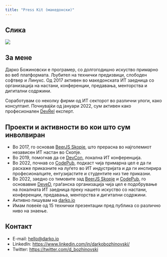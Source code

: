 ```yaml
---
title: "Press Kit (македонски)"
---
```


## Слика

<img src="/profile.jpg">

## За мене

Дарко Божиновски е програмер, со долгогодишно искуство примарно во веб платформата. Љубител на технички предизвици, слободен софтвер и Линукс. Од 2017 активен во македонската ИТ заедница со организација на настани, конференции, предавања, менторства и дигитални содржини.

Соработувам со неколку фирми од ИТ секторот во различни улоги, како консултант. Почнувајќи од јануари 2022, сум активен како професионален [DevRel](https://www.whatisdevrel.com) експерт.

## Проекти и активности во кои што сум инволвиран

- Во 2017, го основав [BeerJS Skopje](https://beerjs.mk), што прерасна во најголемиот независен ИТ настан во Скопје.
- Во 2019, помогнав да се [DevCon](https://devcon.dev), локална ИТ конференција.
- Во 2022, почнав со [CodePub](https//codepub.dev), подкаст чија примарна цел е да ги раскаже приказните на луѓето во ИТ индустријата и да ги инспирира професионалците, ентузијастите и студентите низ тие приказни.
- Во 2022, заедно со тимовите зад [BeerJS Skopje](https://beerjs.mk) и [CodePub](https//codepub.dev), го основавме [DeveD](https://deved.mk), граѓанска организација чија цел е подобрување на локалната ИТ заедница преку нашето искуство со настани, конференции, предавања, менторства и дигитални содржини.
- Активно пишувам на [darko.io](https://darko.io)
- Имам повеќе од 15 технички презентации пред публика со различно ниво на знаење.

## Контакт

- E-mail: hello@darko.io
- LinkedIn: https://www.linkedin.com/in/darkobozhinovski/
- Twitter: https://twitter.com/d_bozhinovski
